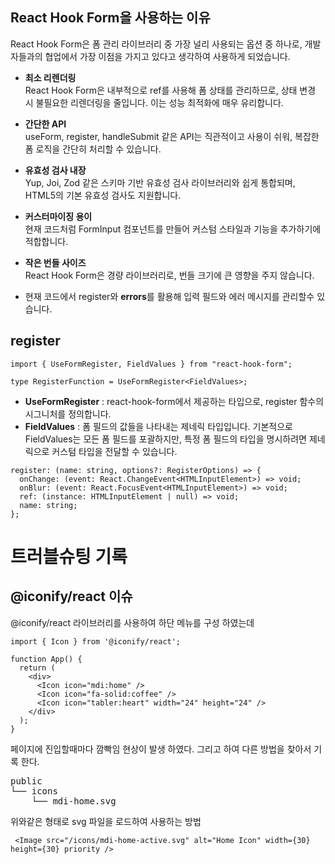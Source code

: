 


## React Hook Form을 사용하는 이유
React Hook Form은 폼 관리 라이브러리 중 가장 널리 사용되는 옵션 중 하나로, 개발자들과의 협업에서 가장 이점을 가지고 있다고 생각하여 사용하게 되었습니다.

- <b>최소 리렌더링</b> <br/>
  React Hook Form은 내부적으로 ref를 사용해 폼 상태를 관리하므로, 상태 변경 시 불필요한 리렌더링을 줄입니다. 이는 성능 최적화에 매우 유리합니다.
  
- <b>간단한 API</b> <br/> useForm, register, handleSubmit 같은 API는 직관적이고 사용이 쉬워, 복잡한 폼 로직을 간단히 처리할 수 있습니다.
  
- <b>유효성 검사 내장</b> <br/> Yup, Joi, Zod 같은 스키마 기반 유효성 검사 라이브러리와 쉽게 통합되며, HTML5의 기본 유효성 검사도 지원합니다.
  
- <b>커스터마이징 용이</b> <br/> 현재 코드처럼 FormInput 컴포넌트를 만들어 커스텀 스타일과 기능을 추가하기에 적합합니다.
  
- <b>작은 번들 사이즈</b> <br/> React Hook Form은 경량 라이브러리로, 번들 크기에 큰 영향을 주지 않습니다.
  
- 현재 코드에서 register와 <b>errors</b>를 활용해 입력 필드와 에러 메시지를 관리할수 있습니다.

## register


```
import { UseFormRegister, FieldValues } from "react-hook-form";

type RegisterFunction = UseFormRegister<FieldValues>;
````

- <b>UseFormRegister</b> : react-hook-form에서 제공하는 타입으로, register 함수의 시그니처를 정의합니다.
- <b>FieldValues</b> : 폼 필드의 값들을 나타내는 제네릭 타입입니다. 기본적으로 FieldValues는 모든 폼 필드를 포괄하지만, 특정 폼 필드의 타입을 명시하려면 제네릭으로 커스텀 타입을 전달할 수 있습니다.


```
register: (name: string, options?: RegisterOptions) => {
  onChange: (event: React.ChangeEvent<HTMLInputElement>) => void;
  onBlur: (event: React.FocusEvent<HTMLInputElement>) => void;
  ref: (instance: HTMLInputElement | null) => void;
  name: string;
};
```

# 트러블슈팅 기록
## @iconify/react 이슈 
@iconify/react 라이브러리를 사용하여 하단 메뉴를 구성 하였는데 

```
import { Icon } from '@iconify/react';

function App() {
  return (
    <div>
      <Icon icon="mdi:home" />
      <Icon icon="fa-solid:coffee" />
      <Icon icon="tabler:heart" width="24" height="24" />
    </div>
  );
}
```
페이지에 진입할때마다 깜빡임 현상이 발생 하였다. 그리고 하여 다른 방법을 찾아서 기록 한다.</br>
<pre>
public
└── icons
    └── mdi-home.svg
</pre>
위와같은 형태로 svg 파일을 로드하여 사용하는 방법
   ```
    <Image src="/icons/mdi-home-active.svg" alt="Home Icon" width={30} height={30} priority />
   ```


